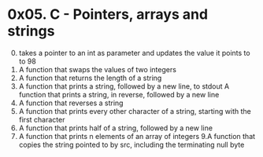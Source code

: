 # 0x05. C - Pointers, arrays and strings

0. takes a pointer to an int as parameter and updates the value it points to to 98
1. A function that swaps the values of two integers
2. A function that returns the length of a string
3. A function that prints a string, followed by a new line, to stdout
A function that prints a string, in reverse, followed by a new line
5. A function that reverses a string
6. A function that prints every other character of a string, starting with the first character
7. A function that prints half of a string, followed by a new line
8. A function that prints n elements of an array of integers
9.A function that copies the string pointed to by src, including the terminating null byte
